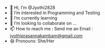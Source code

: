 - 👋 Hi, I’m @Jyothi2828
- 👀 I’m interested in Programming and Testing
- 🌱 I’m currently learning 
- 💞️ I’m looking to collaborate on ...
- 📫 How to reach me : Send me an Email : jyothiprasannakambam@gmail.com
- 😄 Pronouns: She/Her

<!---
Jyothi2828/Jyothi2828 is a ✨ special ✨ repository because its `README.md` (this file) appears on your GitHub profile.
You can click the Preview link to take a look at your changes.
--->
